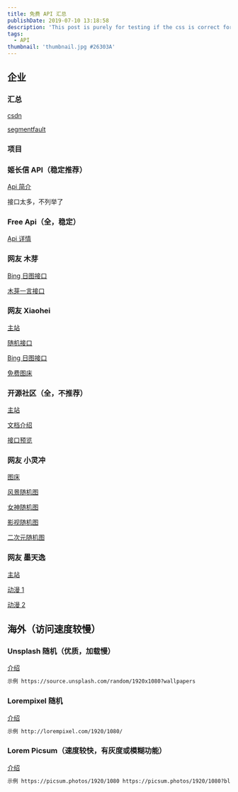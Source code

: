 ```yaml
---
title: 免费 API 汇总
publishDate: 2019-07-10 13:18:58
description: 'This post is purely for testing if the css is correct for the title on the page'
tags:
  - API
thumbnail: 'thumbnail.jpg #26303A'
---
```


## 企业

### 汇总

[csdn](https://blog.csdn.net/MISTLETOE_WW/article/details/84192185)

[segmentfault](https://segmentfault.com/a/1190000017047048)

### 项目

### 姬长信 API（稳定推荐）

[Api 简介](https://api.isoyu.com/)

接口太多，不列举了

### Free Api（全，稳定）

[Api 详情](https://www.free-api.com/)

### 网友 木芽

[Bing 日图接口](https://api.xygeng.cn/bing/1920.php)

[木芽一言接口](https://api.xygeng.cn/dailywd/api/api.php)

### 网友 Xiaohei

[主站](https://www.codess-yun.top/)

[随机接口](https://www.codess-yun.top:8756/)

[Bing 日图接口](https://codess.cc/Bing/Bing.php)

[免费图床](https://pic.codess.cc/)

### 开源社区（全，不推荐）

[主站](https://www.apiopen.top/)

[文档介绍](https://www.jianshu.com/p/e6f072839282)

[接口预览](https://www.apiopen.top/api.html)

### 网友 小灵冲

[图床](http://pic.tsmp4.net/)

[风景随机图](http://pic.tsmp4.net/api/fengjing/img.php)

[女神随机图](http://pic.tsmp4.net/api/nvsheng/img.php)

[影视随机图](http://pic.tsmp4.net/api/yingshi/img.php)

[二次元随机图](http://pic.tsmp4.net/api/erciyuan/img.php)

### 网友 墨天逸

[主站](http://api.mtyqx.cn/)

[动漫 1](http://api.mtyqx.cn/api/random.php)

[动漫 2](http://api.mtyqx.cn/tapi/random.php)

## 海外（访问速度较慢）

### Unsplash 随机（优质，加载慢）

[介绍](https://source.unsplash.com/)

```html
示例 https://source.unsplash.com/random/1920x1080?wallpapers
```

### Lorempixel 随机

[介绍](http://lorempixel.com/)

```html
示例 http://lorempixel.com/1920/1080/
```

### Lorem Picsum（速度较快，有灰度或模糊功能）

[介绍](https://picsum.photos/)

```html
示例 https://picsum.photos/1920/1080 https://picsum.photos/1920/1080?blur=10
```
